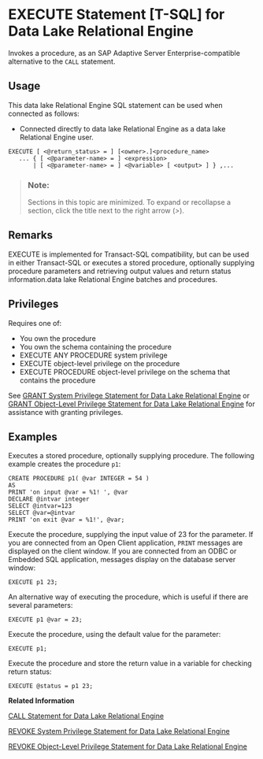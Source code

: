 <!-- loioa7746d7384f21015ac85eb5019166b85 -->

# EXECUTE Statement \[T-SQL\] for Data Lake Relational Engine

Invokes a procedure, as an SAP Adaptive Server Enterprise-compatible alternative to the `CALL` statement.



<a name="loioa7746d7384f21015ac85eb5019166b85__section_ovp_dvr_znb"/>

## Usage

This data lake Relational Engine SQL statement can be used when connected as follows:

-   Connected directly to data lake Relational Engine as a data lake Relational Engine user.



```
EXECUTE [ <@return_status> = ] [<owner>.]<procedure_name>
   ... { [ <@parameter-name> = ] <expression>
       | [ <@parameter-name> = ] <@variable> [ <output> ] } ,...
```



> ### Note:  
> Sections in this topic are minimized. To expand or recollapse a section, click the title next to the right arrow \(*\>*\).



<a name="loioa7746d7384f21015ac85eb5019166b85__IQ_Usage"/>

## Remarks

EXECUTE is implemented for Transact-SQL compatibility, but can be used in either Transact-SQL or executes a stored procedure, optionally supplying procedure parameters and retrieving output values and return status information.data lake Relational Engine batches and procedures.



<a name="loioa7746d7384f21015ac85eb5019166b85__IQ_Permissions"/>

## Privileges

Requires one of:

-   You own the procedure
-   You own the schema containing the procedure
-   EXECUTE ANY PROCEDURE system privilege
-   EXECUTE object-level privilege on the procedure
-   EXECUTE PROCEDURE object-level privilege on the schema that contains the procedure

See [GRANT System Privilege Statement for Data Lake Relational Engine](grant-system-privilege-statement-for-data-lake-relational-engine-a3dfcb0.md) or [GRANT Object-Level Privilege Statement for Data Lake Relational Engine](grant-object-level-privilege-statement-for-data-lake-relational-engine-a3e154f.md) for assistance with granting privileges.



<a name="loioa7746d7384f21015ac85eb5019166b85__IQ_Examples"/>

## Examples

Executes a stored procedure, optionally supplying procedure. The following example creates the procedure `p1`:

```
CREATE PROCEDURE p1( @var INTEGER = 54 )
AS
PRINT 'on input @var = %1! ', @var
DECLARE @intvar integer
SELECT @intvar=123
SELECT @var=@intvar
PRINT 'on exit @var = %1!', @var;
```

Execute the procedure, supplying the input value of 23 for the parameter. If you are connected from an Open Client application, `PRINT` messages are displayed on the client window. If you are connected from an ODBC or Embedded SQL application, messages display on the database server window:

```
EXECUTE p1 23;
```

An alternative way of executing the procedure, which is useful if there are several parameters:

```
EXECUTE p1 @var = 23;
```

Execute the procedure, using the default value for the parameter:

```
EXECUTE p1;
```

Execute the procedure and store the return value in a variable for checking return status:

```
EXECUTE @status = p1 23;
```

**Related Information**  


[CALL Statement for Data Lake Relational Engine](call-statement-for-data-lake-relational-engine-a614c16.md "Invokes a procedure.")

[REVOKE System Privilege Statement for Data Lake Relational Engine](revoke-system-privilege-statement-for-data-lake-relational-engine-a3eadda.md "Removes specific system privileges from specific users and the right to administer the privilege.")

[REVOKE Object-Level Privilege Statement for Data Lake Relational Engine](revoke-object-level-privilege-statement-for-data-lake-relational-engine-a3e7af2.md "Removes object-level privileges that were given using the GRANT statement.")

